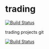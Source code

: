 trading
=======

[![Build Status](http://ec2-54-85-106-159.compute-1.amazonaws.com:8080/job/joaocpsantos-test-repo/badge/icon)](http://ec2-54-85-106-159.compute-1.amazonaws.com:8080/job/joaocpsantos-test-repo/)


trading projects git


[![Build Status](http://ec2-54-85-106-159.compute-1.amazonaws.com:8080/buildStatus/icon?job=joaocpsantos-test-repo)](http://ec2-54-85-106-159.compute-1.amazonaws.com:8080/job/joaocpsantos-test-repo/)
